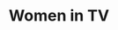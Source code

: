 ---
pid: mp125
title: Women in TV
location_transcription: somewhere in center city
coordinates: "[-75.160478811, 39.951200963578]"
zipcode: '19146'
gen_neighborhood: South Philadelphia
neighborhood: Graduate Hospital,Naval Square,Southwest Center City
outside_phl: 
age: '16'
age_range: 13-19
instagram: 
image_file_name: mp_125.jpg
proposal_transcription: A monument to woman they're unrecognized a lot today in the
  world and in the media so, something to memorialize the women working in media
topic: Pop Culture,Women
topic_summary: 0, 0
type: Sculpture Statue
keywords_other: 
credit: 
image_labels: TV with famous women on it
twitter: 
facebook: 
permalink: "/monuments/mp125/"
layout: item-page
---